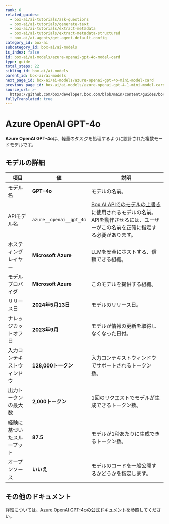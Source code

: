 ```yaml
---
rank: 6
related_guides:
  - box-ai/ai-tutorials/ask-questions
  - box-ai/ai-tutorials/generate-text
  - box-ai/ai-tutorials/extract-metadata
  - box-ai/ai-tutorials/extract-metadata-structured
  - box-ai/ai-agents/get-agent-default-config
category_id: box-ai
subcategory_id: box-ai/ai-models
is_index: false
id: box-ai/ai-models/azure-openai-gpt-4o-model-card
type: guide
total_steps: 22
sibling_id: box-ai/ai-models
parent_id: box-ai/ai-models
next_page_id: box-ai/ai-models/azure-openai-gpt-4o-mini-model-card
previous_page_id: box-ai/ai-models/azure-openai-gpt-4-1-mini-model-card
source_url: >-
  https://github.com/box/developer.box.com/blob/main/content/guides/box-ai/ai-models/azure-openai-gpt-4o-model-card.md
fullyTranslated: true
---
```

# Azure OpenAI GPT-4o

**Azure OpenAI GPT-4o**は、軽量のタスクを処理するように設計された複数モードモデルです。

## モデルの詳細

| 項目            | 値                       | 説明                                                                                 |
| ------------- | ----------------------- | ---------------------------------------------------------------------------------- |
| モデル名          | **GPT-4o**              | モデルの名前。                                                                            |
| APIモデル名       | `azure__openai__gpt_4o` | [Box AI APIでのモデルの上書き][overrides]に使用されるモデルの名前。APIを動作させるには、ユーザーがこの名前を正確に指定する必要があります。 |
| ホスティングレイヤー    | **Microsoft Azure**     | LLMを安全にホストする、信頼できる組織。                                                              |
| モデルプロバイダ      | **Microsoft Azure**     | このモデルを提供する組織。                                                                      |
| リリース日         | **2024年5月13日**          | モデルのリリース日。                                                                         |
| ナレッジカットオフ日    | **2023年9月**             | モデルが情報の更新を取得しなくなった日付。                                                              |
| 入力コンテキストウィンドウ | **128,000トークン**         | 入力コンテキストウィンドウでサポートされるトークン数。                                                        |
| 出力トークンの最大数    | **2,000トークン**           | 1回のリクエストでモデルが生成できるトークン数。                                                           |
| 経験に基づいたスループット | **87.5**                | モデルが1秒あたりに生成できるトークン数。                                                              |
| オープンソース       | **いいえ**                 | モデルのコードを一般公開するかどうかを指定します。                                                          |

## その他のドキュメント

詳細については、[Azure OpenAI GPT-4oの公式ドキュメント][azure-ai-mini-4o-model]を参照してください。

[azure-ai-mini-4o-model]: https://learn.microsoft.com/en-us/azure/ai-services/openai/concepts/models?tabs=python-secure#gpt-4o-and-gpt-4-turbo

[overrides]: g://box-ai/ai-agents/ai-agent-overrides
